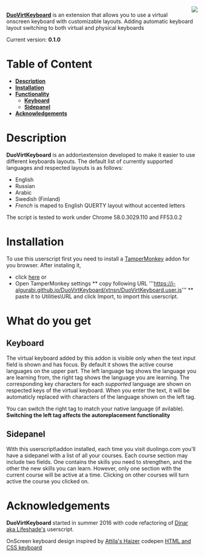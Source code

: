 <img align="right" src="https://i-algurabi.github.io/DuoVirtKeyboard/xtnsn/images/logo.png" />

[**DuoVirtKeyboard**](https://i-algurabi.github.io/DuoVirtKeyboard/xtnsn/DuoVirtKeyboard.user.js) is an extension that allows you to use a virtual onscreen keyboard with customizable layouts. Adding
 automatic keyboard layout switching to both virtual and physical keyboards

Current version: **0.1.0**

# Table of Content

- [**Description**](#description)
- [**Installation**](#installation)
- [**Functionality**](#what-do-you-get)
  - [**Keyboard**](#keyboard)
  - [**Sidepanel**](#sidepanel)
- [**Acknowledgements**](#acknowledgements)

# Description

**DuoVirtKeyboard** is an addon\extension developed to make it easier to use different keyboards layouts.
The default list of currently supported languages and respected layouts is as follows:
* English
* Russian
* Arabic
* Swedish (Finland)
* *French* is maped to English QUERTY layout without accented letters

The script is tested to work under Chrome 58.0.3029.110 and FF53.0.2


# Installation

To use this userscript first you need to install a [TamperMonkey](https://tampermonkey.net/) addon for you browser.
After instaling it,
 * click [here](https://i-algurabi.github.io/DuoVirtKeyboard/xtnsn/DuoVirtKeyboard.user.js)
 or
 * Open TamperMonkey settings
   ** copy following URL '''https://i-algurabi.github.io/DuoVirtKeyboard/xtnsn/DuoVirtKeyboard.user.js'''
   ** paste it to Utilities\URL and click Import, to import this userscript.

# What do you get

## Keyboard

The virtual keyboard added by this addon is visible only when the text input field is shown and has focus. By default it
 shows the active course languages on the upper part. The left language tag shows the language you are learning from,
 the right tag shows the language you are learning.
The corresponding key characters for each *supported* language are shown on respected keys of the virtual keyboard.
When you enter the text, it will be automaticly replaced with characters of the language shown on the left tag.

You can switch the right tag to match your native language (if avilable).
**Switching the left tag affects the autoreplacement functionality**

## Sidepanel

With this userscript\addon installed, each time you visit duolingo.com you'll have a sidepanel with a list of all your
courses. Each course section may include two fields. One contains the skills you need to strengthen, and the other the
new skills you can learn.
However, only one section with the current course will be active at a time. Clicking on other courses will turn active
the course you clicked on.

# Acknowledgements

**DuoVirtKeyboard** started in summer 2016 with code refactoring of
[Dinar aka Lifeshade's](https://github.com/Lifeshade/duolingo) userscript.

OnScreen keyboard design inspired by [Attila's Hajzer](https://codepen.io/attilahajzer) codepen [HTML and CSS keyboard](https://codepen.io/attilahajzer/pen/kydqJ)
